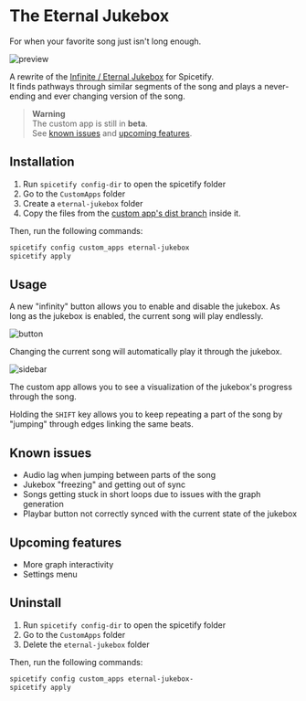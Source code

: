 # The Eternal Jukebox

For when your favorite song just isn't long enough.

![preview](https://raw.githubusercontent.com/Pithaya/spicetify-apps/main/custom-apps/eternal-jukebox/preview.png)

A rewrite of the [Infinite / Eternal Jukebox](https://eternalbox.dev/jukebox_index.html) for Spicetify.  
It finds pathways through similar segments of the song and plays a never-ending and ever changing version of the song.

> **Warning**  
> The custom app is still in **beta**.  
> See [known issues](#known-issues) and [upcoming features](#upcoming-features).

## Installation

1. Run `spicetify config-dir` to open the spicetify folder
2. Go to the `CustomApps` folder
3. Create a `eternal-jukebox` folder
4. Copy the files from the [custom app's dist branch](https://github.com/Pithaya/spicetify-apps-dist/tree/dist/eternal-jukebox) inside it.

Then, run the following commands:

```sh
spicetify config custom_apps eternal-jukebox
spicetify apply
```

## Usage

A new "infinity" button allows you to enable and disable the jukebox. As long as the jukebox is enabled, the current song will play endlessly.

![button](https://raw.githubusercontent.com/Pithaya/spicetify-apps/main/custom-apps/eternal-jukebox/docs/button.JPG)

Changing the current song will automatically play it through the jukebox.

![sidebar](https://raw.githubusercontent.com/Pithaya/spicetify-apps/main/custom-apps/eternal-jukebox/docs/sidebar.JPG)

The custom app allows you to see a visualization of the jukebox's progress through the song.

Holding the `SHIFT` key allows you to keep repeating a part of the song by "jumping" through edges linking the same beats.

## Known issues

-   Audio lag when jumping between parts of the song
-   Jukebox "freezing" and getting out of sync
-   Songs getting stuck in short loops due to issues with the graph generation
-   Playbar button not correctly synced with the current state of the jukebox

## Upcoming features

-   More graph interactivity
-   Settings menu

## Uninstall

1. Run `spicetify config-dir` to open the spicetify folder
2. Go to the `CustomApps` folder
3. Delete the `eternal-jukebox` folder

Then, run the following commands:

```sh
spicetify config custom_apps eternal-jukebox-
spicetify apply
```
